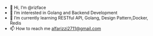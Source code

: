 - 👋 Hi, I’m @rizface
- 👀 I’m interested in Golang and Backend Development
- 🌱 I’m currently learning RESTful API, Golang, Design Pattern,Docker, Redis
- 📫 How to reach me alfarizzi2711@gmail.com

<!---
rizface/rizface is a ✨ special ✨ repository because its `README.md` (this file) appears on your GitHub profile.
You can click the Preview link to take a look at your changes.
--->
